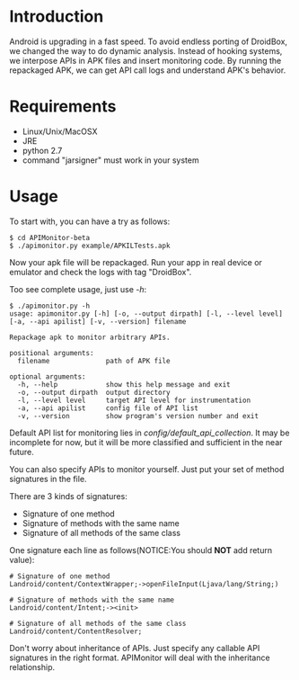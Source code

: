# Introduction #

Android is upgrading in a fast speed. To avoid endless porting of DroidBox, we changed the way to do dynamic analysis. Instead of hooking systems, we interpose APIs in APK files and insert monitoring code. By running the repackaged APK, we can get API call logs and understand APK's behavior.


# Requirements #
  * Linux/Unix/MacOSX
  * JRE
  * python 2.7
  * command "jarsigner" must work in your system


# Usage #


To start with, you can have a try as follows:
```
$ cd APIMonitor-beta
$ ./apimonitor.py example/APKILTests.apk
```
Now your apk file will be repackaged.
Run your app in real device or emulator and check the logs with tag "DroidBox".

Too see complete usage, just use _-h_:

```
$ ./apimonitor.py -h
usage: apimonitor.py [-h] [-o, --output dirpath] [-l, --level level] [-a, --api apilist] [-v, --version] filename

Repackage apk to monitor arbitrary APIs.

positional arguments:
  filename              path of APK file

optional arguments:
  -h, --help            show this help message and exit
  -o, --output dirpath  output directory
  -l, --level level     target API level for instrumentation
  -a, --api apilist     config file of API list
  -v, --version         show program's version number and exit
```

Default API list for monitoring lies in _config/default\_api\_collection_. It may be incomplete for now, but it will be more classified and sufficient in the near future.

You can also specify APIs to monitor yourself. Just put your set of method signatures in the file.

There are 3 kinds of signatures:
  * Signature of one method
  * Signature of methods with the same name
  * Signature of all methods of the same class

One signature each line as follows(NOTICE:You should **NOT** add return value):
```
# Signature of one method
Landroid/content/ContextWrapper;->openFileInput(Ljava/lang/String;)

# Signature of methods with the same name 
Landroid/content/Intent;-><init>

# Signature of all methods of the same class 
Landroid/content/ContentResolver;
```

Don't worry about inheritance of APIs. Just specify any callable API signatures in the right format. APIMonitor will deal with the inheritance relationship.
